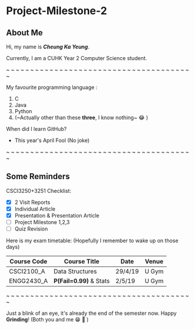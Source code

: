 # Project-Milestone-2

## About Me

Hi, my name is _**Cheung Ka Yeung**_.

Currently, I am a CUHK Year 2 Computer Science student.

~ ~ ~ ~ ~ ~ ~ ~ ~ ~ ~ ~ ~ ~ ~ ~ ~ ~ ~ ~ ~ ~ ~ ~ ~ ~ ~ ~ ~ ~ ~ ~ ~ ~ ~ ~ ~ ~ ~

My favourite programming language :
1. C
2. Java
3. Python
4. (~Actually other than these **three**, I know nothing~ :joy: )

When did I learn GitHub? 
- This year's April Fool (No joke)

~ ~ ~ ~ ~ ~ ~ ~ ~ ~ ~ ~ ~ ~ ~ ~ ~ ~ ~ ~ ~ ~ ~ ~ ~ ~ ~ ~ ~ ~ ~ ~ ~ ~ ~ ~ ~ ~ ~

## Some Reminders

CSCI3250+3251 Checklist:
- [x] 2 Visit Reports
- [x] Individual Article
- [x] Presentation & Presentation Article
- [ ] Project Milestone 1,2,3
- [ ] Quiz Revision

Here is my exam timetable: (Hopefully I remember to wake up on those days)

Course Code| Course Title  | Date   |	Venue
-----------|-----------|-----------|-----------
CSCI2100_A |Data Structures| 29/4/19|	U Gym
ENGG2430_A |**P(Fail=0.99)** & Stats | 2/5/19	|	U Gym    

~ ~ ~ ~ ~ ~ ~ ~ ~ ~ ~ ~ ~ ~ ~ ~ ~ ~ ~ ~ ~ ~ ~ ~ ~ ~ ~ ~ ~ ~ ~ ~ ~ ~ ~ ~ ~ ~ ~

Just a blink of an eye, it's already the end of the semester now. 
Happy **Grinding**! (Both you and me :grin: :triumph:	)
